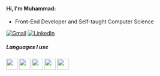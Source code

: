#### Hi, I'm Muhammad:
- Front-End Developer and Self-taught Computer Science


[![Gmail](https://img.shields.io/badge/-GMAIL-D14836?style=for-the-badge&logo=gmail&logoColor=white)](muhammad.abdeltwab7@gmail.com)
[![LinkedIn](https://img.shields.io/badge/-LINKEDIN-0077B5?style=for-the-badge&logo=linkedin&logoColor=white)](https://www.linkedin.com/in/muhammad-abd-eltwab-a135171b6/)


##### Languages I use

<img src="https://cdn-icons-png.flaticon.com/512/732/732190.png" width=30px height=30px>
<img src="https://cdn-icons-png.flaticon.com/512/1051/1051277.png" width=30px height=30px>
<img src="https://cdn-icons-png.flaticon.com/512/5968/5968292.png" width=30px height=30px>
<img src="https://cdn-icons-png.flaticon.com/512/919/919831.png" width=30px height=30px>
<img src="https://cdn-icons-png.flaticon.com/512/5968/5968672.png" width=30px height=30px>

